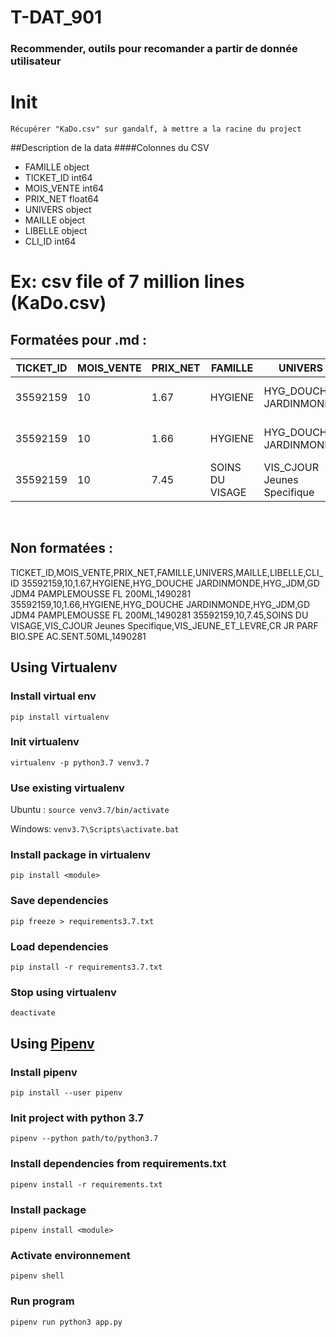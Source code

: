 # T-DAT_901
### Recommender, outils pour recomander a partir de donnée utilisateur

# Init

`Récupérer "KaDo.csv" sur gandalf, à mettre a la racine du project`

##Description de la data
####Colonnes du CSV 
- FAMILLE        object
- TICKET_ID       int64
- MOIS_VENTE      int64
- PRIX_NET      float64
- UNIVERS        object
- MAILLE         object
- LIBELLE        object
- CLI_ID          int64
# Ex: csv file of 7 million lines (KaDo.csv)

## Formatées  pour .md :

|TICKET_ID|MOIS_VENTE|PRIX_NET|FAMILLE|UNIVERS|MAILLE|LIBELLE|CLI_ID|
|---------|----------|--------|-------|-------|------|-------|-------|
|35592159|10|1.67|HYGIENE|HYG_DOUCHE JARDINMONDE|HYG_JDM|GD JDM4 PAMPLEMOUSSE FL 200ML|1490281|
|35592159|10|1.66|HYGIENE|HYG_DOUCHE JARDINMONDE|HYG_JDM|GD JDM4 PAMPLEMOUSSE FL 200ML|1490281|
|35592159|10|7.45|SOINS DU VISAGE|VIS_CJOUR Jeunes Specifique|VIS_JEUNE_ET_LEVRE|CR JR PARF BIO.SPE AC.SENT.50ML|1490281|

<br/>

## Non formatées  :

TICKET_ID,MOIS_VENTE,PRIX_NET,FAMILLE,UNIVERS,MAILLE,LIBELLE,CLI_ID
35592159,10,1.67,HYGIENE,HYG_DOUCHE JARDINMONDE,HYG_JDM,GD JDM4 PAMPLEMOUSSE FL 200ML,1490281
35592159,10,1.66,HYGIENE,HYG_DOUCHE JARDINMONDE,HYG_JDM,GD JDM4 PAMPLEMOUSSE FL 200ML,1490281
35592159,10,7.45,SOINS DU VISAGE,VIS_CJOUR Jeunes Specifique,VIS_JEUNE_ET_LEVRE,CR JR PARF BIO.SPE AC.SENT.50ML,1490281


## Using Virtualenv
### Install virtual env
`pip install virtualenv`

### Init virtualenv
`virtualenv -p python3.7 venv3.7`

### Use existing virtualenv
Ubuntu : 
`source venv3.7/bin/activate`

Windows: 
`venv3.7\Scripts\activate.bat`

### Install package in virtualenv
`pip install <module>`

### Save dependencies
`pip freeze > requirements3.7.txt`

### Load dependencies
`pip install -r requirements3.7.txt`

### Stop using virtualenv
`deactivate`

## Using [Pipenv](https://pipenv.pypa.io/en/latest/)
### Install pipenv
`pip install --user pipenv`

### Init project with python 3.7
`pipenv --python path/to/python3.7`

### Install dependencies from requirements.txt 
`pipenv install -r requirements.txt`

### Install package
`pipenv install <module>`

### Activate environnement
`pipenv shell`

### Run program
`pipenv run python3 app.py`
